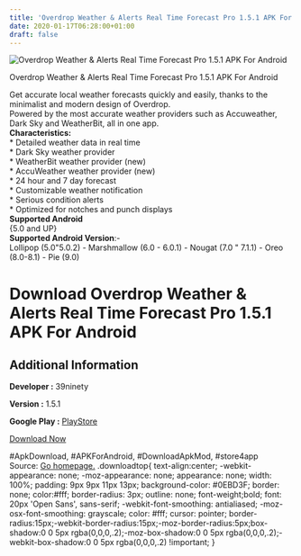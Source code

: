 ```yaml
---
title: 'Overdrop Weather & Alerts Real Time Forecast Pro 1.5.1 APK For Android'
date: 2020-01-17T06:28:00+01:00
draft: false
---
```


![Overdrop Weather & Alerts Real Time Forecast Pro 1.5.1 APK For Android](https://i0.wp.com/apkhome.net/wp-content/uploads/2020/01/Overdrop-Weather-Alerts-Real-Time-Forecast-Pro-1.5.1.png "Overdrop Weather & Alerts Real Time Forecast Pro 1.5.1 APK For Android")

  

Overdrop Weather & Alerts Real Time Forecast Pro 1.5.1 APK For Android

Get accurate local weather forecasts quickly and easily, thanks to the minimalist and modern design of Overdrop.  
Powered by the most accurate weather providers such as Accuweather, Dark Sky and WeatherBit, all in one app.  
**Characteristics:**  
\* Detailed weather data in real time  
\* Dark Sky weather provider  
\* WeatherBit weather provider (new)  
\* AccuWeather weather provider (new)  
\* 24 hour and 7 day forecast  
\* Customizable weather notification  
\* Serious condition alerts  
\* Optimized for notches and punch displays  
**Supported Android**  
{5.0 and UP}  
**Supported Android Version**:-  
Lollipop (5.0"5.0.2) - Marshmallow (6.0 - 6.0.1) - Nougat (7.0 " 7.1.1) - Oreo (8.0-8.1) - Pie (9.0)

Download Overdrop Weather & Alerts Real Time Forecast Pro 1.5.1 APK For Android
===============================================================================

Additional Information
----------------------

**Developer :** 39ninety

**Version :** 1.5.1

**Google Play :** [PlayStore](https://play.google.com/store/apps/details?id=widget.dd.com.overdrop.free)

  

[Download Now](https://store4app.co/post/overdrop-weather-amp-alerts-real-time-forecast-pro-1-5-1-apk-for-android_1579185560)

  
#ApkDownload, #APKForAndroid, #DownloadApkMod, #store4app  
Source: [Go homepage.](https://store4app.co/post/overdrop-weather-amp-alerts-real-time-forecast-pro-1-5-1-apk-for-android_1579185560) .downloadtop{ text-align:center; -webkit-appearance: none; -moz-appearance: none; appearance: none; width: 100%; padding: 9px 9px 11px 13px; background-color: #0EBD3F; border: none; color:#fff; border-radius: 3px; outline: none; font-weight;bold; font: 20px 'Open Sans', sans-serif; -webkit-font-smoothing: antialiased; -moz-osx-font-smoothing: grayscale; color: #fff; cursor: pointer; border-radius:15px;-webkit-border-radius:15px;-moz-border-radius:5px;box-shadow:0 0 5px rgba(0,0,0,.2);-moz-box-shadow:0 0 5px rgba(0,0,0,.2);-webkit-box-shadow:0 0 5px rgba(0,0,0,.2) !important; }
